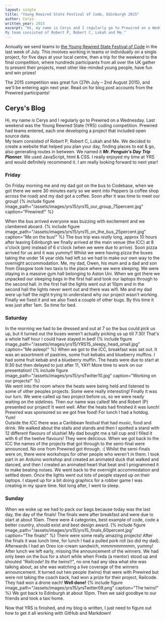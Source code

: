 ```yaml
---
layout: single
title: "Young Rewired State Festival of Code, Edinburgh 2015"
author: Cerys
written_year: 2015
excerpt: "Hi, my name is Cerys and I regularly go to Prewired on a Wednesday.  Last weekend was the Young Rewired State (YRS) coding competition.  Prewired had teams entered, each one developing a project that included open source data.  
My team consisted of Robert P, Robert C, Lukah and Me."
---
```


Annually we send teams to [the Young Rewired State Festival of Code](http://festival.yrs.io) in the last week of July. This involves working in teams or individually on a single project, for five days at your local centre, then a trip for the weekend to the final competition, where hundreds participants from all over the UK gather to present their projects, meet other like-minded young people, have fun and win prizes!

The 2015 competition was great fun (27th July &ndash; 2nd August 2015), and we'll be entering agin next year. Read on for blog post accounts from the Prewired participants!

## Cerys's Blog

Hi, my name is Cerys and I regularly go to Prewired on a Wednesday.  Last weekend was the Young Rewired State (YRS) coding competition.  Prewired had teams entered, each one developing a project that included open source data.  
My team consisted of Robert P, Robert C, Lukah and Me.  We decided to create a website that helped you plan your day, finding places to eat & go, also generating routes in between.  We named it **_Mr. Penguin's Day Trip Planner_**.  We used JavaScript, html & CSS.  I really enjoyed my time at YRS and would definitely recommend it.  I am really looking forward to next year!  

### Friday

On Friday morning me and my dad got on the bus to Codebase, when we got there we were 30 minutes early so we went into Peppers (a coffee shop across the road) and my dad got a coffee.  Soon after it was time to meet our group! 
{% include figure image_path="/assets/images/yrs15/yrs15_our_group_75percent.jpg" caption="Prewired!" %} 
 
When the bus arrived everyone was buzzing with excitement and we clambered aboard.
{% include figure image_path="/assets/images/yrs15/yrs15_on_the_bus_25percent.jpg" caption="Me on the bus!" %} 
The bus trip was *really* long, approx 10 hours after leaving Edinburgh we finally arrived at the main venue (the ICC) at 8 o'clock (pm) instead of 6 o'clock (when we were due to arrive). Soon pizza arrived for us and it was yummy!!  Whilst we were having pizza the buses taking the under 14 year olds had left so we had to make our own way to the overnight accommodation.  Me, my dad, Owen, his mum and a dad and son from Glasgow took two taxis to the place where we were sleeping.  We were staying in a massive gym hall belonging to Aston Uni.  When we got there we unpacked our sleeping bags in the first hall and took our laptops through to the second hall.  In the first hall the lights went out at 10pm and in the second hall the lights never went out and there was wifi.  Me and my dad were up half the night trying to understand why our project wasn't working. Finally we fixed it and we also fixed a couple of other bugs. By this time it was just after 1am. So time for bed.  

### Saturday

In the morning we had to be dressed and out at 7 so the bus could pick us up, but it turned out the buses weren't actually picking us up till 7:30! That's a whole half hour I could have stayed in bed!
{% include figure image_path="/assets/images/yrs15/YRS15_sleepy_head_small.jpg" caption="Me asleep!" %} 
When we got to the ICC, breakfast was set out.  It was an assortment of pastries, some fruit kebabs and blueberry muffins.  I had some fruit kebab and a blueberry muffin. The heats were due to start at 9:30 but then delayed to just after 11, YAY! More time to work on our presentation! 
{% include figure image_path="/assets/images/yrs15/yrsTwitter10.jpg" caption="Working on our projects!" %}   
We went into the room where the heats were being held and listened to some of other peoples projects. Some were really interesting!  Finally it was our turn. We were called up two project before us, so we were ready waiting on the sidelines. Then our name was called! Me and Robert (P) presented our project! It went well.  After the heats had finished it was lunch!  Prewired was sponsored so we got free food!  For lunch I had a hotdog. Yum!  
Outside the ICC there was a Caribbean festival that had music, food and drink. We walked about the stalls and stands and then I spotted a stand with 12 different flavours of slushie!  My dad bought me a tall cup and I filled it with 6 of the twelve flavours! They were delicious.  When we got back to the ICC the names of the projects that got through to the semi-final were announced. No one from Prewired got through. :(  Whilst the semi-finals were on, there were workshops for other people who weren't in them.  I took part in an Arduino workshop and created an animated duck that walked and danced, and then I created an animated heart that beat and I programmed it to make beating noises.  We went back to the overnight accommodation and settled down. Once the lights went out lots of people stayed up on their laptops. I stayed up for a bit doing graphics for a robber game I was creating in my spare time. Not long after, I went to sleep.  

### Sunday

When we woke up we had to pack our bags because today was the last day, the day of the finals!  The finals were after breakfast and were due to start at about 10am.  There were 4 categories, best example of code, code a better country, should exist and best design award. 
{% include figure image_path="/assets/images/yrs15/yrs15_finals_60percent.jpg" caption="The finals!" %} 
There were some really amazing projects!  After the finals it was lunch time, for lunch I had a pulled pork roll (so did my dad).  Afterwards I had an Oreo ice-cream sandwich, mmmmmmmmm, yummy!  After lunch we left early, missing the announcement of the winners.  We had only been on the bus for a short while when Freda (a mentor) stood up and shouted *"Railcode! Its the twins!!"*, no one had any idea what she was talking about, as she was watching a live coverage of the winners announcement. It turned out two people (twins) that were with Prewired but were not taking the coach back, had won a prize for their project, Railcode. They had won a drone each! **Well done!**
{% include figure image_path="/assets/images/yrs15/yrsTwitter09.png" caption="The twins!" %} 
We got back to Edinburgh at about 10pm.  Then we said goodbye to our friends and took a taxi home.  

Now that YRS is finished, and my blog is written, I just need to figure out how to get it all working with GitHub and Markdown!  
